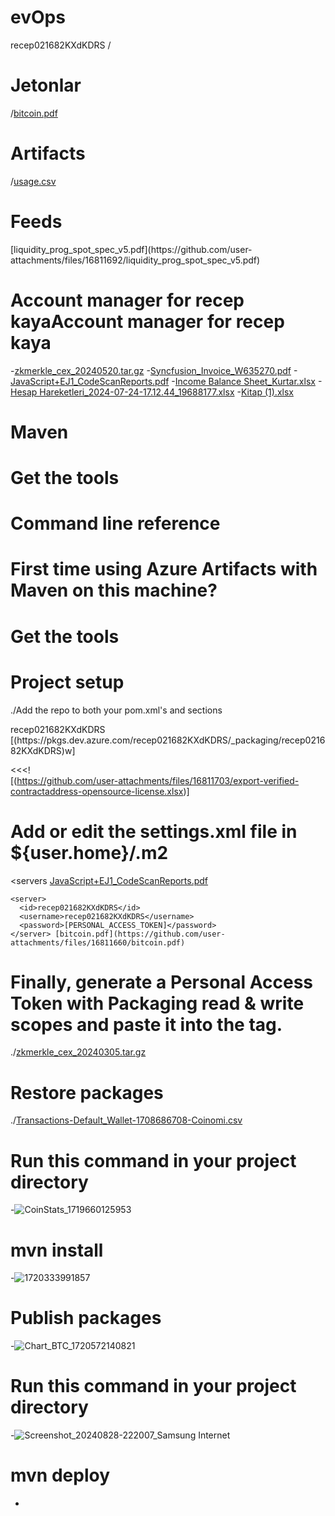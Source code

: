 # evOps
recep021682KXdKDRS
/
# Jetonlar
/[bitcoin.pdf](https://github.com/user-attachments/files/16811638/bitcoin.pdf)

# Artifacts
/[usage.csv](https://github.com/user-attachments/files/16811667/usage.csv)

# Feeds
<Search> [liquidity_prog_spot_spec_v5.pdf](https://github.com/user-attachments/files/16811692/liquidity_prog_spot_spec_v5.pdf)






# Account manager for recep kayaAccount manager for recep kaya
-[zkmerkle_cex_20240520.tar.gz](https://github.com/user-attachments/files/16811675/zkmerkle_cex_20240520.tar.gz)
-[Syncfusion_Invoice_W635270.pdf](https://github.com/user-attachments/files/16811674/Syncfusion_Invoice_W635270.pdf)
-[JavaScript+EJ1_CodeScanReports.pdf](https://github.com/user-attachments/files/16811673/JavaScript%2BEJ1_CodeScanReports.pdf)
-[Income Balance Sheet_Kurtar.xlsx](https://github.com/user-attachments/files/16811731/Income.Balance.Sheet_Kurtar.xlsx)
-[Hesap Hareketleri_2024-07-24-17.12.44_19688177.xlsx](https://github.com/user-attachments/files/16811730/Hesap.Hareketleri_2024-07-24-17.12.44_19688177.xlsx)
-[Kitap (1).xlsx](https://github.com/user-attachments/files/16811729/Kitap.1.xlsx)







# Maven


# Get the tools
# Command line reference
# First time using Azure Artifacts with Maven on this machine?

# Get the tools

# Project setup
./Add the repo to both your pom.xml's <repositories> and <distributionManagement> sections

<repository>
  <id>recep021682KXdKDRS</id>
  <url>
    [(https://pkgs.dev.azure.com/recep021682KXdKDRS/_packaging/recep021682KXdKDRS)w]
  </maven></v1></url>

  <<<!  
  [(https://github.com/user-attachments/files/16811703/export-verified-contractaddress-opensource-license.xlsx)]

>>>
  </snapshots>
</repository>

# Add or edit the settings.xml file in ${user.home}/.m2

<settings xmlns="http://maven.apache.org/SETTINGS/1.0.0"
          xmlns:xsi="http://www.w3.org/2001/XMLSchema-instance"
          xsi:schemaLocation="http://maven.apache.org/SETTINGS/1.0.0
                              https://maven.apache.org/xsd/settings-1.0.0.xsd">
  <servers [JavaScript+EJ1_CodeScanReports.pdf](https://github.com/user-attachments/files/16811651/JavaScript%2BEJ1_CodeScanReports.pdf)
>
    <server>
      <id>recep021682KXdKDRS</id>
      <username>recep021682KXdKDRS</username>
      <password>[PERSONAL_ACCESS_TOKEN]</password>
    </server> [bitcoin.pdf](https://github.com/user-attachments/files/16811660/bitcoin.pdf)

  </servers>
</settings>

# Finally, generate a Personal Access Token with Packaging read & write scopes and paste it into the <password> tag.
./[zkmerkle_cex_20240305.tar.gz](https://github.com/user-attachments/files/16811755/zkmerkle_cex_20240305.tar.gz)

# Restore packages
./[Transactions-Default_Wallet-1708686708-Coinomi.csv](https://github.com/user-attachments/files/16811771/Transactions-Default_Wallet-1708686708-Coinomi.csv)

# Run this command in your project directory
-![CoinStats_1719660125953](https://github.com/user-attachments/assets/c259e2a9-e20c-4ec0-aae3-87a432ded5f1)

# mvn install
-![1720333991857](https://github.com/user-attachments/assets/590cdcdb-ee4d-4617-85b1-541f7bf42d54)

# Publish packages
-![Chart_BTC_1720572140821](https://github.com/user-attachments/assets/1df1215f-cc50-4f88-a0b6-3b29bc2df19b)

# Run this command in your project directory
-![Screenshot_20240828-222007_Samsung Internet](https://github.com/user-attachments/assets/9ad79665-6ca4-4e18-a74b-44c1b10ff021)

# mvn deploy
-
